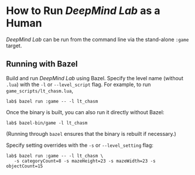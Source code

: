 # How to Run *DeepMind Lab* as a Human

*DeepMind Lab* can be run from the command line via the stand-alone `:game`
target.



## Running with Bazel



Build and run *DeepMind Lab* using Bazel.
Specify the level name (without `.lua`) with the `-l` or `--level_script`
flag. For example, to run `game_scripts/lt_chasm.lua`,

```shell
lab$ bazel run :game -- -l lt_chasm
```

Once the binary is built, you can also run it directly without Bazel:
```shell
lab$ bazel-bin/game -l lt_chasm
```
(Running through `bazel` ensures that the binary is rebuilt if necessary.)


Specify setting overrides with the `-s` or `--level_setting` flag:

```shell
lab$ bazel run :game -- -l lt_chasm \
   -s categoryCount=8 -s mazeHeight=23 -s mazeWidth=23 -s objectCount=15
```

